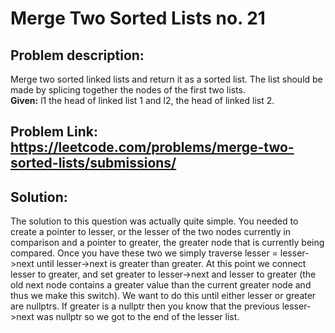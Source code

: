 # Merge Two Sorted Lists no. 21  
  
## **Problem description:**   
Merge two sorted linked lists and return it as a sorted list. The list should be made by splicing together the nodes of the first two lists.  
**Given:** l1 the head of linked list 1 and l2, the head of linked list 2.  
  
  
## Problem Link: https://leetcode.com/problems/merge-two-sorted-lists/submissions/
## **Solution:**  
The solution to this question was actually quite simple.  You needed to create a pointer to lesser, or the lesser of the two nodes currently in comparison and a pointer to greater, the greater node that is currently being compared.  Once you have these two we simply traverse lesser = lesser->next until lesser->next is greater than greater. At this point we connect lesser to greater, and set greater to lesser->next and lesser to greater (the old next node contains a greater value than the current greater node and thus we make this switch).  We want to do this until either lesser or greater are nullptrs.  If greater is a nullptr then you know that the previous lesser->next was nullptr so we got to the end of the lesser list.
